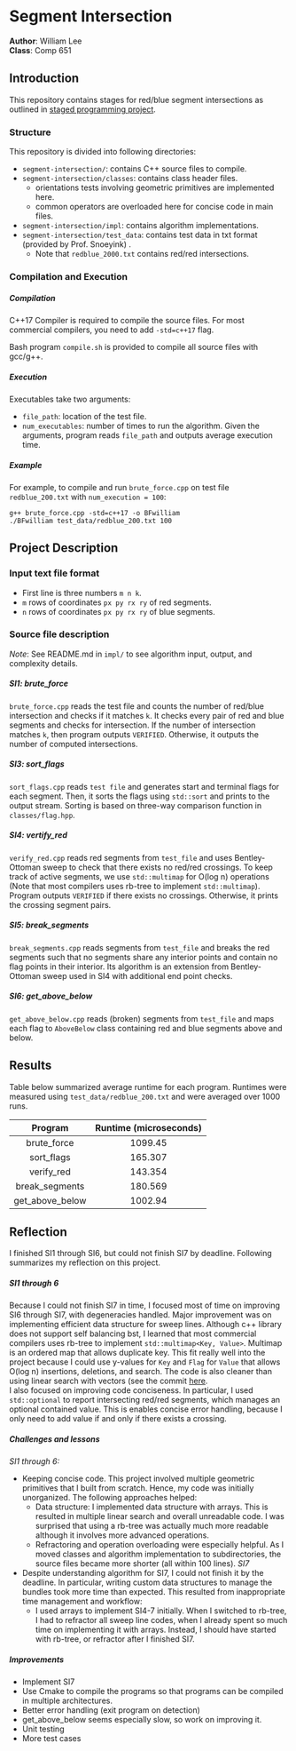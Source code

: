 # Segment Intersection
**Author**: William Lee  
**Class**: Comp 651

## Introduction
This repository contains stages for red/blue segment intersections as outlined in [staged programming project](https://raindrops.in/snoeyink/view/54084b864251df7f2f8b4567). 

### Structure
This repository is divided into following directories:

* `segment-intersection/`: contains C++ source files to compile. 
* `segment-intersection/classes`: contains class header files.
    * orientations tests involving geometric primitives are implemented here.
    * common operators are overloaded here for concise code in main files.
* `segment-intersection/impl`: contains algorithm implementations. 
* `segment-intersection/test_data`: contains test data in txt format (provided by Prof. Snoeyink) . 
    * Note that `redblue_2000.txt` contains red/red intersections.

### Compilation and Execution
##### Compilation
C++17 Compiler is required to compile the source files. For most commercial compilers, you need to add `-std=c++17` flag.  
  
Bash program `compile.sh` is provided to compile all source files with gcc/g++.

##### Execution 
Executables take two arguments: 
* `file_path`: location of the test file.
* `num_executables`: number of times to run the algorithm. 
Given the arguments, program reads `file_path` and outputs average execution time.

##### Example
For example, to compile and run `brute_force.cpp` on test file `redblue_200.txt` with `num_execution = 100`:
```
g++ brute_force.cpp -std=c++17 -o BFwilliam
./BFwilliam test_data/redblue_200.txt 100
```
## Project Description
### Input text file format
* First line is three numbers `m n k`.
* `m` rows of coordinates `px py rx ry` of red segments.
* `n` rows of coordinates `px py rx ry` of blue segments.

### Source file description
*Note*: See README.md in `impl/` to see algorithm input, output, and complexity details. 

##### SI1: brute_force
`brute_force.cpp` reads the test file and counts the number of red/blue intersection and checks if it matches `k`. It checks every pair of red and blue segments and checks for intersection. If the number of intersection matches `k`, then program outputs `VERIFIED`. Otherwise, it outputs the number of computed intersections. 

##### SI3: sort_flags 
`sort_flags.cpp` reads `test file` and generates start and terminal flags for each segment. Then, it sorts the flags using `std::sort` and prints to the output stream. Sorting is based on three-way comparison function in `classes/flag.hpp`. 

##### SI4: vertify_red
`verify_red.cpp` reads red segments from `test_file` and uses Bentley-Ottoman sweep to check that there exists no red/red crossings. To keep track of active segments, we use `std::multimap` for O(log n) operations (Note that most compilers uses rb-tree to implement `std::multimap`). Program outputs `VERIFIED` if there exists no crossings. Otherwise, it prints the crossing segment pairs.

##### SI5: break_segments
`break_segments.cpp` reads segments from `test_file` and breaks the red segments such that no segments share any interior points and contain no flag points in their interior. Its algorithm is an extension from Bentley-Ottoman sweep used in SI4 with additional end point checks.

##### SI6: get_above_below
`get_above_below.cpp` reads (broken) segments from `test_file` and maps each flag to `AboveBelow` class containing red and blue segments above and below.

## Results
Table below summarized average runtime for each program. Runtimes were measured using `test_data/redblue_200.txt` and were averaged over 1000 runs.

|     Program     | Runtime (microseconds) |
|:---------------:|:----------------------:|
|   brute_force   |         1099.45        |
|    sort_flags   |         165.307        |
|    verify_red   |         143.354        |
|  break_segments |         180.569        |
| get_above_below |         1002.94        |

## Reflection
I finished SI1 through SI6, but could not finish SI7 by deadline. Following summarizes my reflection on this project.

##### SI1 through 6
Because I could not finish SI7 in time, I focused most of time on improving SI6 through SI7, with degeneracies handled. Major improvement was on implementing efficient data structure for sweep lines. Although c++ library does not support self balancing bst, I learned that most commercial compilers uses rb-tree to implement `std::multimap<Key, Value>`. Multimap is an ordered map that allows duplicate key. This fit really well into the project because I could use y-values for `Key` and `Flag` for `Value` that allows O(log n) insertions, deletions, and search. The code is also cleaner than using linear search with vectors (see the commit [here](https://github.com/wlee221/segment-intersection/commit/f8c7129ba4d637267dead2989a9afba9e832198d).  
I also focused on improving code conciseness. In particular, I used `std::optional` to report intersecting red/red segments, which manages an optional contained value. This is enables concise error handling, because I only need to add value if and only if there exists a crossing.
##### Challenges and lessons
*SI1 through 6:* 
* Keeping concise code. This project involved multiple geometric primitives that I built from scratch. Hence, my code was initially unorganized. The following approaches helped:
    * Data structure: I implemented data structure with arrays. This is resulted in multiple linear search and overall unreadable code. I was surprised that using a rb-tree was actually much more readable although it involves more advanced operations.  
    * Refractoring and operation overloading were especially helpful. As I moved classes and algorithm implementation to subdirectories, the source files became more shorter (all within 100 lines). 
*SI7*
* Despite understanding algorithm for SI7, I could not finish it by the deadline. In particular, writing custom data structures to manage the bundles took more time than expected. This resulted from inappropriate time management and workflow:
    *  I used arrays to implement SI4-7 initially. When I switched to rb-tree, I had to refractor all sweep line codes, when I already spent so much time on implementing it with arrays. Instead, I should have started with rb-tree, or refractor after I finished SI7. 

##### Improvements
* Implement SI7 
* Use Cmake to compile the programs so that programs can be compiled in multiple architectures. 
* Better error handling (exit program on detection)
* get_above_below seems especially slow, so work on improving it.
* Unit testing
* More test cases
